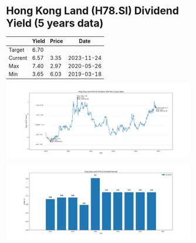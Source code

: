 # Hong Kong Land (H78.SI) Dividend Yield (5 years data)

|     | Yield   | Price | Date       |
|-----|---------|-------|------------|
| Target | 6.70 |  |  |
| Current | 6.57 | 3.35  | 2023-11-24 |
| Max | 7.40 | 2.97  | 2020-05-26 |
| Min | 3.65 | 6.03  | 2019-03-18 |

![Plot of Dividend Yield for Hong Kong Land (H78.SI)](H78_div_5.png)

![Plot of Annual Dividend Per Unit for Hong Kong Land (H78.SI)](H78_yearly_dpu.png)
